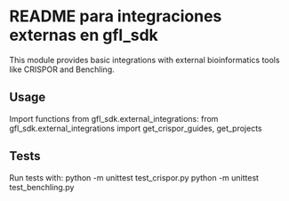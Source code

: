 ﻿# README para integraciones externas en gfl_sdk
This module provides basic integrations with external bioinformatics tools like CRISPOR and Benchling.

## Usage
Import functions from gfl_sdk.external_integrations:
from gfl_sdk.external_integrations import get_crispor_guides, get_projects

## Tests
Run tests with:
python -m unittest test_crispor.py
python -m unittest test_benchling.py
